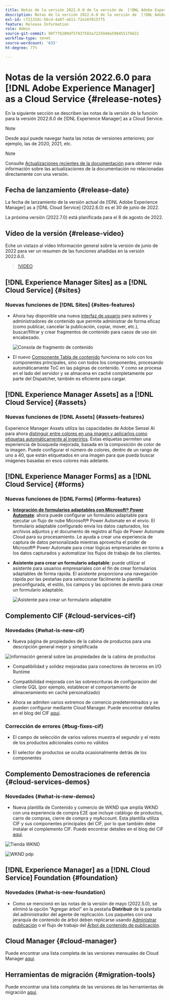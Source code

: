 ```yaml
---
title: Notas de la versión 2022.6.0 de la versión de  [!DNL Adobe Experience Manager]  as a Cloud Service.
description: Notas de la versión 2022.6.0 de la versión de  [!DNL Adobe Experience Manager]  as a Cloud Service.
exl-id: cf2133dc-56cd-4a07-ab11-72e16f015ff5
feature: Release Information
role: Admin
source-git-commit: 90f7f6209df5f837583a7225940a5984551f6622
workflow-type: tm+mt
source-wordcount: '633'
ht-degree: 77%

---
```


# Notas de la versión 2022.6.0 para [!DNL Adobe Experience Manager] as a Cloud Service {#release-notes}

En la siguiente sección se describen las notas de la versión de la función para la versión 2022.6.0 de [!DNL Experience Manager] as a Cloud Service.

>[!NOTE]
>
>Desde aquí puede navegar hasta las notas de versiones anteriores; por ejemplo, las de 2020, 2021, etc.

>[!NOTE]
>
>Consulte [Actualizaciones recientes de la documentación](https://experienceleague.adobe.com/docs/experience-manager-release-information/aem-release-updates/doc-updates/documentation-updates.html?lang=es) para obtener más información sobre las actualizaciones de la documentación no relacionadas directamente con una versión.

## Fecha de lanzamiento {#release-date}

La fecha de lanzamiento de la versión actual de [!DNL Adobe Experience Manager] as a [!DNL Cloud Service] (2022.6.0) es el 30 de junio de 2022.

La próxima versión (2022.7.0) está planificada para el 8 de agosto de 2022.

## Vídeo de la versión {#release-video}

Eche un vistazo al vídeo Información general sobre la versión de junio de 2022 para ver un resumen de las funciones añadidas en la versión 2022.6.0.

>[!VIDEO](https://video.tv.adobe.com/v/344308/?quality=12)

## [!DNL Experience Manager Sites] as a [!DNL Cloud Service] {#sites}

### Nuevas funciones de [!DNL Sites] {#sites-features}

* Ahora hay disponible una nueva [interfaz de usuario](/help/sites-cloud/administering/content-fragments/managing.md#content-fragments-console) para autores y administradores de contenido que permite administrar de forma eficaz (como publicar, cancelar la publicación, copiar, mover, etc.), buscar/filtrar y crear fragmentos de contenido para casos de uso sin encabezado.

  ![Consola de fragmento de contenido](/help/release-notes/assets/cf-ui.png)

* El nuevo [Componente Tabla de contenido](https://experienceleague.adobe.com/docs/experience-manager-core-components/using/components/tableofcontents.html?lang=es) funciona no solo con los componentes principales, sino con todos los componentes, procesando automáticamente ToC en las páginas de contenido. Y como se procesa en el lado del servidor y se almacena en caché completamente por parte del Dispatcher, también es eficiente para cargar.

## [!DNL Experience Manager Assets] as a [!DNL Cloud Service] {#assets}

### Nuevas funciones de [!DNL Assets] {#assets-features}

Experience Manager Assets utiliza las capacidades de Adobe Sensei AI para ahora [distinguir entre colores en una imagen y aplicarlos como etiquetas automáticamente al ingerirlos](/help/assets/color-tag-images.md). Estas etiquetas permiten una experiencia de búsqueda mejorada, basada en la composición de color de la imagen. Puede configurar el número de colores, dentro de un rango de uno a 40, que están etiquetados en una imagen para que pueda buscar imágenes basadas en esos colores más adelante.

## [!DNL Experience Manager Forms] as a [!DNL Cloud Service] {#forms}

### Nuevas funciones de [!DNL Forms] {#forms-features}

* **[Integración de formularios adaptables con Microsoft® Power Automate](/help/forms/forms-microsoft-power-automate-integration.md)**: ahora puede configurar un formulario adaptable para ejecutar un flujo de nube Microsoft® Power Automate en el envío. El formulario adaptable configurado envía los datos capturados, los archivos adjuntos y el documento de registro al flujo de Power Automate Cloud para su procesamiento. Le ayuda a crear una experiencia de captura de datos personalizada mientras aprovecha el poder de Microsoft® Power Automate para crear lógicas empresariales en torno a los datos capturados y automatizar los flujos de trabajo de los clientes.

* **Asistente para crear un formulario adaptable**: puede utilizar el asistente para usuarios empresariales con el fin de crear formularios adaptables de forma rápida. El asistente proporciona una navegación rápida por las pestañas para seleccionar fácilmente la plantilla preconfigurada, el estilo, los campos y las opciones de envío para crear un formulario adaptable.

  ![Asistente para crear un formulario adaptable](/help/release-notes/assets/wizard.png)

## Complemento CIF {#cloud-services-cif}

### Novedades {#what-is-new-cif}

* Nueva página de propiedades de la cabina de productos para una descripción general mejor y simplificada

![información general sobre las propiedades de la cabina de productos](/help/assets/CIF/product_cockpit_properties_overview.png)

* Compatibilidad y solidez mejoradas para conectores de terceros en I/O Runtime

* Compatibilidad mejorada con las sobrescrituras de configuración del cliente GQL (por ejemplo, establecer el comportamiento de almacenamiento en caché personalizado)

* Ahora se admiten varios extremos de comercio predeterminados y se pueden configurar mediante Cloud Manager. Puede encontrar detalles en el blog del CIF [aquí](https://medium.com/adobetech/use-aem-as-a-cloud-service-with-multiple-adobe-commerce-systems-9295612a9554).


### Corrección de errores {#bug-fixes-cif}

* El campo de selección de varios valores muestra el segundo y el resto de los productos adicionales como no válidos

* El selector de productos se oculta ocasionalmente detrás de los componentes

## Complemento Demostraciones de referencia {#cloud-services-demos}

### Novedades {#what-is-new-demos}

* Nueva plantilla de Contenido y comercio de WKND que amplía WKND con una experiencia de compra E2E que incluye catálogo de productos, carro de compras, cierre de compra y myAccount. Esta plantilla utiliza CIF y sus componentes principales del CIF, por lo que también debe instalar el complemento CIF. Puede encontrar detalles en el blog del CIF [aquí](https://medium.com/adobetech/learn-how-to-create-a-shoppable-experience-with-the-new-wknd-reference-site-and-cif-b3b2c161f67e).

![Tienda WKND](/help/assets/CIF/wknd_shop.png)

![WKND pdp](/help/assets/CIF/wknd_pdp.png)

## [!DNL Experience Manager] as a [!DNL Cloud Service] Foundation {#foundation}

### Novedades {#what-is-new-foundation}

* Como se mencionó en las notas de la versión de mayo (2022.5.0), se eliminó la opción &quot;Agregar árbol&quot; en la pestaña **Distribuir** de la pantalla del administrador del agente de replicación. Los paquetes con una jerarquía de contenido de árbol deben replicarse usando [Administrar publicación](/help/operations/replication.md#manage-publication) o el flujo de trabajo del [Árbol de contenido de publicación](/help/operations/replication.md#manage-publication#publish-content-tree-workflow).

## Cloud Manager {#cloud-manager}

Puede encontrar una lista completa de las versiones mensuales de Cloud Manager [aquí](/help/implementing/cloud-manager/release-notes/current.md).

## Herramientas de migración {#migration-tools}

Puede encontrar una lista completa de las versiones de las herramientas de migración [aquí](/help/journey-migration/release-notes/release-notes-migration-tools-current.md).
